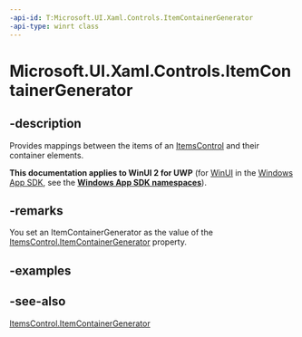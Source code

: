 ```yaml
---
-api-id: T:Microsoft.UI.Xaml.Controls.ItemContainerGenerator
-api-type: winrt class
---
```


<!-- Class syntax.
public class ItemContainerGenerator : Windows.UI.Xaml.Controls.IItemContainerGenerator
-->

# Microsoft.UI.Xaml.Controls.ItemContainerGenerator

## -description
Provides mappings between the items of an [ItemsControl](itemscontrol.md) and their container elements.

**This documentation applies to WinUI 2 for UWP** (for [WinUI](/windows/apps/winui/winui3/) in the [Windows App SDK](/windows/apps/windows-app-sdk/), see the **[Windows App SDK namespaces](/windows/windows-app-sdk/api/winrt/)**).

## -remarks
You set an ItemContainerGenerator as the value of the [ItemsControl.ItemContainerGenerator](itemscontrol_itemcontainergenerator.md) property.

## -examples

## -see-also
[ItemsControl.ItemContainerGenerator](itemscontrol_itemcontainergenerator.md)
